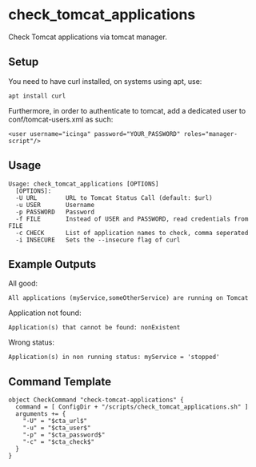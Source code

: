 # check_tomcat_applications
Check Tomcat applications via tomcat manager.

## Setup
You need to have curl installed, on systems using apt, use:
```
apt install curl
```

Furthermore, in order to authenticate to tomcat, add a dedicated user to conf/tomcat-users.xml as such:
```
<user username="icinga" password="YOUR_PASSWORD" roles="manager-script"/>
```

## Usage
```
Usage: check_tomcat_applications [OPTIONS]
  [OPTIONS]:
  -U URL        URL to Tomcat Status Call (default: $url)
  -u USER       Username
  -p PASSWORD   Password
  -f FILE       Instead of USER and PASSWORD, read credentials from FILE
  -c CHECK      List of application names to check, comma seperated
  -i INSECURE   Sets the --insecure flag of curl
```

## Example Outputs
All good:
```
All applications (myService,someOtherService) are running on Tomcat
```

Application not found:
```
Application(s) that cannot be found: nonExistent
```

Wrong status:
```
Application(s) in non running status: myService = 'stopped'
```

## Command Template
```
object CheckCommand "check-tomcat-applications" {
  command = [ ConfigDir + "/scripts/check_tomcat_applications.sh" ]
  arguments += {
    "-U" = "$cta_url$"
    "-u" = "$cta_user$"
    "-p" = "$cta_password$"
    "-c" = "$cta_check$"
  }
}
```

